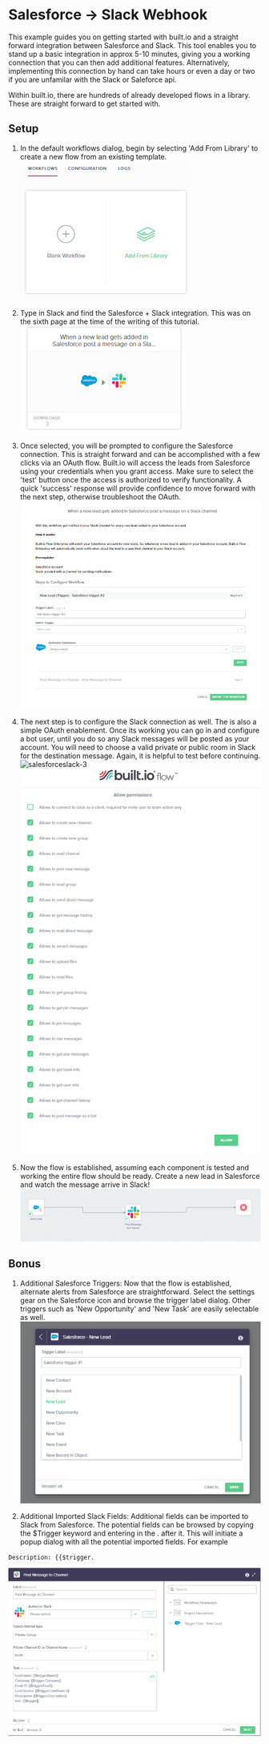 # Salesforce -> Slack Webhook

This example guides you on getting started with built.io and a straight forward integration between Salesforce and Slack. This tool enables you to stand up a basic integration in approx 5-10 minutes, giving you a working connection that you can then add additional features. Alternatively, implementing this connection by hand can take hours or even a day or two if you are unfamilar with the Slack or Saleforce api. 

Within built.io, there are hundreds of already developed flows in a library. These are straight forward to get started with. 

## Setup

1. In the default workflows dialog, begin by selecting 'Add From Library' to create a new flow from an existing template. ![library](https://github.com/SoftwareAG/builtio-examples/blob/master/salesforceslack/library.PNG)

2. Type in Slack and find the Salesforce + Slack integration. This was on the sixth page at the time of the writing of this tutorial. ![salesforceslack](https://github.com/SoftwareAG/builtio-examples/blob/master/salesforceslack/salesforceslack.PNG)

3. Once selected, you will be prompted to configure the Salesforce connection. This is straight forward and can be accomplished with a few clicks via an OAuth flow. Built.io will access the leads from Salesforce using your credentials when you grant access. Make sure to select the 'test' button once the access is authorized to verify functionality. A quick 'success' response will provide confidence to move forward with the next step, otherwise troubleshoot the OAuth. ![salesforceslack-2](https://github.com/SoftwareAG/builtio-examples/blob/master/salesforceslack/salesforceslack-2.PNG)

4. The next step is to configure the Slack connection as well. The is also a simple OAuth enablement. Once its working you can go in and configure a bot user, until you do so any Slack messages will be posted as your account. You will need to choose a valid private or public room in Slack for the destination message. Again, it is helpful to test before continuing. ![salesforceslack-3](https://github.com/SoftwareAG/builtio-examples/blob/master/salesforceslack/salesforceslack-3.PNG)
 ![salesforceslack-oauth2](https://github.com/SoftwareAG/builtio-examples/blob/master/salesforceslack/salesforceslack-oauth2.PNG)

5. Now the flow is established, assuming each component is tested and working the entire flow should be ready. Create a new lead in Salesforce and watch the message arrive in Slack! ![salesforceslack-5](https://github.com/SoftwareAG/builtio-examples/blob/master/salesforceslack/salesforceslack-5.PNG)

## Bonus

1. Additional Salesforce Triggers: Now that the flow is established, alternate alerts from Salesforce are straightforward. Select the settings gear on the Salesforce icon and browse the trigger label dialog. Other triggers such as 'New Opportunity' and 'New Task' are easily selectable as well. 
![salesforceslack-6](https://github.com/SoftwareAG/builtio-examples/blob/master/salesforceslack/salesforceslack-6.PNG)


2. Additional Imported Slack Fields: Additional fields can be imported to Slack from Salesforce. The potential fields can be browsed by copying the $Trigger keyword and entering in the . after it. This will initiate a popup dialog with all the potential imported fields. For example 
```
Description: {{$trigger.
```
![salesforceslack-7](https://github.com/SoftwareAG/builtio-examples/blob/master/salesforceslack/salesforceslack-7.PNG)
